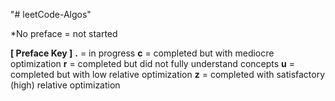 "# leetCode-Algos" 

*No preface = not started

**[ Preface Key ]**
**.** = in progress
**c** = completed but with mediocre optimization
**r** = completed but did not fully understand concepts
**u** = completed but with low relative optimization
**z** = completed with satisfactory (high) relative optimization

